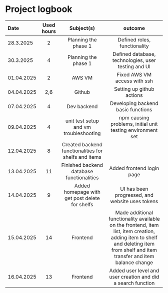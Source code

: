 # Project logbook

| Date  | Used hours | Subject(s) |  outcome |
| :---  |     :---:      |     :---:      |     :---:      |
| 28.3.2025  | 2 | Planning the phase 1  | Defined roles, functionality  |
| 30.3.2025  | 4 | Planning the phase 1  | Defined database, technologies, user testing and UI  |
| 01.04.2025 | 2 | AWS VM | Fixed AWS VM access with ssh |
| 04.04.2025 | 2,6 | Github | Setting up github actions |
| 07.04.2025 | 4   | Dev backend | Developing backend basic functions |
| 09.04.2025 | 4   | unit test setup and vm troubleshooting | npm causing problems, initial unit testing environment set |
| 12.04.2025 | 8   | Created backend functionalities for shelfs and items |
| 13.04.2025 | 11   | Finished backend database functionalities| Added frontend login page | 
| 14.04.2025 | 9    | Added homepage with get post delete for shelfs | UI has been progressed, and website uses tokens | 
| 15.04.2025 | 14  | Frontend | Made additional functionality available on the frontend, item list, item creation, adding item to shelf and deleting item from shelf and item transfer and item balance change |
| 16.04.2025 | 13 | Frontend | Added user level and user creation and did a search function |
